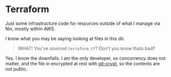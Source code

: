 # Terraform

Just some infrastructure code for resources outside of what I manage via Nix,
mostly within AWS.

I know what you may be saying looking at files in this dir.

> WHAT! You've sourced `terraform.tf`? Don't you know thats bad?

Yes. I know the downfalls. I am the only developer, so concurrency does not
matter, and the file in encrypted at rest with [git-crypt], so the contents are
not public.

[git-crypt]: https://github.com/AGWA/git-crypt
